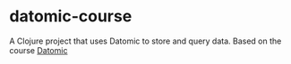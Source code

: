 # datomic-course
 
A Clojure project that uses Datomic to store and query data. Based on the course [Datomic](https://cursos.alura.com.br/formacao-datomic)